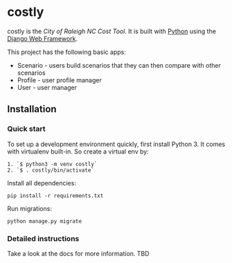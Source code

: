 

# costly

costly is the _City of Raleigh NC Cost Tool_. It is built with [Python][0] using the [Django Web Framework][1].

This project has the following basic apps:

* Scenario - users build scenarios that they can then compare with other scenarios
* Profile - user profile manager
* User - user manager

## Installation

### Quick start

To set up a development environment quickly, first install Python 3. It
comes with virtualenv built-in. So create a virtual env by:

    1. `$ python3 -m venv costly`
    2. `$ . costly/bin/activate`

Install all dependencies:

    pip install -r requirements.txt

Run migrations:

    python manage.py migrate

### Detailed instructions

Take a look at the docs for more information. TBD

[0]: https://www.python.org/
[1]: https://www.djangoproject.com/
